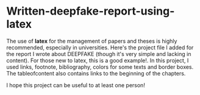# Written-deepfake-report-using-latex

The use of **latex** for the management of papers and theses is highly recommended, especially in universities.
Here's the project file I added for the report I wrote about DEEPFAKE (though it's very simple and lacking in content).
For those new to latex, this is a good example!.
In this project, I used links, footnote, bibliography, colors for some texts and  border boxes.
The tableofcontent also contains links to the beginning of the chapters.

I hope this project can be useful to at least one person!
